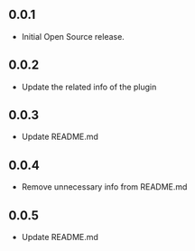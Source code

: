 ## 0.0.1

* Initial Open Source release.

## 0.0.2

* Update the related info of the plugin

## 0.0.3

* Update README.md

## 0.0.4

* Remove unnecessary info from README.md

## 0.0.5

* Update README.md
  